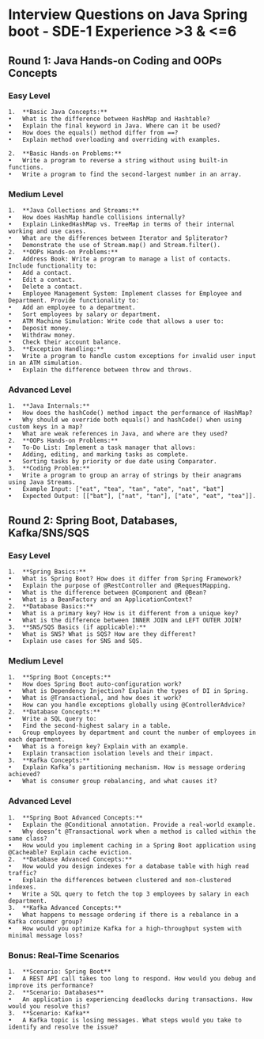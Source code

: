 # Interview Questions on Java Spring boot - SDE-1 Experience >3 & <=6

## Round 1: Java Hands-on Coding and OOPs Concepts

### Easy Level
	1.	**Basic Java Concepts:**
	•	What is the difference between HashMap and Hashtable?
	•	Explain the final keyword in Java. Where can it be used?
	•	How does the equals() method differ from ==?
	•	Explain method overloading and overriding with examples.
    
	2.	**Basic Hands-on Problems:**
	•	Write a program to reverse a string without using built-in functions.
	•	Write a program to find the second-largest number in an array.
### Medium Level
	1.	**Java Collections and Streams:**
	•	How does HashMap handle collisions internally?
	•	Explain LinkedHashMap vs. TreeMap in terms of their internal working and use cases.
	•	What are the differences between Iterator and Spliterator?
	•	Demonstrate the use of Stream.map() and Stream.filter().
	2.	**OOPs Hands-on Problems:**
	•	Address Book: Write a program to manage a list of contacts. Include functionality to:
	•	Add a contact.
	•	Edit a contact.
	•	Delete a contact.
	•	Employee Management System: Implement classes for Employee and Department. Provide functionality to:
	•	Add an employee to a department.
	•	Sort employees by salary or department.
	•	ATM Machine Simulation: Write code that allows a user to:
	•	Deposit money.
	•	Withdraw money.
	•	Check their account balance.
	3.	**Exception Handling:**
	•	Write a program to handle custom exceptions for invalid user input in an ATM simulation.
	•	Explain the difference between throw and throws.
### Advanced Level
	1.	**Java Internals:**
	•	How does the hashCode() method impact the performance of HashMap?
	•	Why should we override both equals() and hashCode() when using custom keys in a map?
	•	What are weak references in Java, and where are they used?
	2.	**OOPs Hands-on Problems:**
	•	To-Do List: Implement a task manager that allows:
	•	Adding, editing, and marking tasks as complete.
	•	Sorting tasks by priority or due date using Comparator.
	3.	**Coding Problem:**
	•	Write a program to group an array of strings by their anagrams using Java Streams.
	•	Example Input: ["eat", "tea", "tan", "ate", "nat", "bat"]
	•	Expected Output: [["bat"], ["nat", "tan"], ["ate", "eat", "tea"]].

## Round 2: Spring Boot, Databases, Kafka/SNS/SQS

### Easy Level
	1.	**Spring Basics:**
	•	What is Spring Boot? How does it differ from Spring Framework?
	•	Explain the purpose of @RestController and @RequestMapping.
	•	What is the difference between @Component and @Bean?
	•	What is a BeanFactory and an ApplicationContext?
	2.	**Database Basics:**
	•	What is a primary key? How is it different from a unique key?
	•	What is the difference between INNER JOIN and LEFT OUTER JOIN?
	3.	**SNS/SQS Basics (if applicable):**
	•	What is SNS? What is SQS? How are they different?
	•	Explain use cases for SNS and SQS.
### Medium Level
	1.	**Spring Boot Concepts:**
	•	How does Spring Boot auto-configuration work?
	•	What is Dependency Injection? Explain the types of DI in Spring.
	•	What is @Transactional, and how does it work?
	•	How can you handle exceptions globally using @ControllerAdvice?
	2.	**Database Concepts:**
	•	Write a SQL query to:
	•	Find the second-highest salary in a table.
	•	Group employees by department and count the number of employees in each department.
	•	What is a foreign key? Explain with an example.
	•	Explain transaction isolation levels and their impact.
	3.	**Kafka Concepts:**
	•	Explain Kafka’s partitioning mechanism. How is message ordering achieved?
	•	What is consumer group rebalancing, and what causes it?
### Advanced Level
	1.	**Spring Boot Advanced Concepts:**
	•	Explain the @Conditional annotation. Provide a real-world example.
	•	Why doesn’t @Transactional work when a method is called within the same class?
	•	How would you implement caching in a Spring Boot application using @Cacheable? Explain cache eviction.
	2.	**Database Advanced Concepts:**
	•	How would you design indexes for a database table with high read traffic?
	•	Explain the differences between clustered and non-clustered indexes.
	•	Write a SQL query to fetch the top 3 employees by salary in each department.
	3.	**Kafka Advanced Concepts:**
	•	What happens to message ordering if there is a rebalance in a Kafka consumer group?
	•	How would you optimize Kafka for a high-throughput system with minimal message loss?

### Bonus: Real-Time Scenarios
	1.	**Scenario: Spring Boot**
	•	A REST API call takes too long to respond. How would you debug and improve its performance?
	2.	**Scenario: Databases**
	•	An application is experiencing deadlocks during transactions. How would you resolve this?
	3.	**Scenario: Kafka**
	•	A Kafka topic is losing messages. What steps would you take to identify and resolve the issue?
